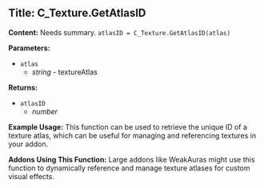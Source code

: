 ## Title: C_Texture.GetAtlasID

**Content:**
Needs summary.
`atlasID = C_Texture.GetAtlasID(atlas)`

**Parameters:**
- `atlas`
  - *string* - textureAtlas

**Returns:**
- `atlasID`
  - *number*

**Example Usage:**
This function can be used to retrieve the unique ID of a texture atlas, which can be useful for managing and referencing textures in your addon.

**Addons Using This Function:**
Large addons like WeakAuras might use this function to dynamically reference and manage texture atlases for custom visual effects.